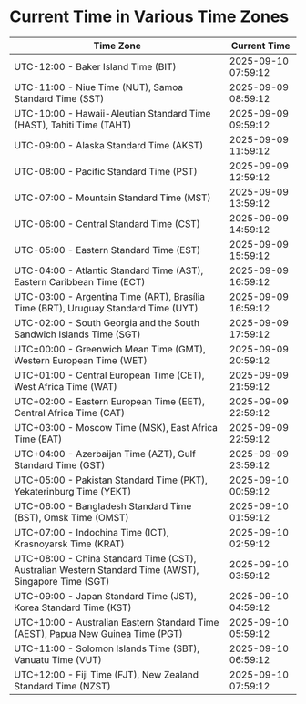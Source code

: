 # Current Time in Various Time Zones

| Time Zone | Current Time |
|-----------|--------------|
| UTC-12:00 - Baker Island Time (BIT) | 2025-09-10 07:59:12 |
| UTC-11:00 - Niue Time (NUT), Samoa Standard Time (SST) | 2025-09-09 08:59:12 |
| UTC-10:00 - Hawaii-Aleutian Standard Time (HAST), Tahiti Time (TAHT) | 2025-09-09 09:59:12 |
| UTC-09:00 - Alaska Standard Time (AKST) | 2025-09-09 11:59:12 |
| UTC-08:00 - Pacific Standard Time (PST) | 2025-09-09 12:59:12 |
| UTC-07:00 - Mountain Standard Time (MST) | 2025-09-09 13:59:12 |
| UTC-06:00 - Central Standard Time (CST) | 2025-09-09 14:59:12 |
| UTC-05:00 - Eastern Standard Time (EST) | 2025-09-09 15:59:12 |
| UTC-04:00 - Atlantic Standard Time (AST), Eastern Caribbean Time (ECT) | 2025-09-09 16:59:12 |
| UTC-03:00 - Argentina Time (ART), Brasília Time (BRT), Uruguay Standard Time (UYT) | 2025-09-09 16:59:12 |
| UTC-02:00 - South Georgia and the South Sandwich Islands Time (SGT) | 2025-09-09 17:59:12 |
| UTC±00:00 - Greenwich Mean Time (GMT), Western European Time (WET) | 2025-09-09 20:59:12 |
| UTC+01:00 - Central European Time (CET), West Africa Time (WAT) | 2025-09-09 21:59:12 |
| UTC+02:00 - Eastern European Time (EET), Central Africa Time (CAT) | 2025-09-09 22:59:12 |
| UTC+03:00 - Moscow Time (MSK), East Africa Time (EAT) | 2025-09-09 22:59:12 |
| UTC+04:00 - Azerbaijan Time (AZT), Gulf Standard Time (GST) | 2025-09-09 23:59:12 |
| UTC+05:00 - Pakistan Standard Time (PKT), Yekaterinburg Time (YEKT) | 2025-09-10 00:59:12 |
| UTC+06:00 - Bangladesh Standard Time (BST), Omsk Time (OMST) | 2025-09-10 01:59:12 |
| UTC+07:00 - Indochina Time (ICT), Krasnoyarsk Time (KRAT) | 2025-09-10 02:59:12 |
| UTC+08:00 - China Standard Time (CST), Australian Western Standard Time (AWST), Singapore Time (SGT) | 2025-09-10 03:59:12 |
| UTC+09:00 - Japan Standard Time (JST), Korea Standard Time (KST) | 2025-09-10 04:59:12 |
| UTC+10:00 - Australian Eastern Standard Time (AEST), Papua New Guinea Time (PGT) | 2025-09-10 05:59:12 |
| UTC+11:00 - Solomon Islands Time (SBT), Vanuatu Time (VUT) | 2025-09-10 06:59:12 |
| UTC+12:00 - Fiji Time (FJT), New Zealand Standard Time (NZST) | 2025-09-10 07:59:12 |
